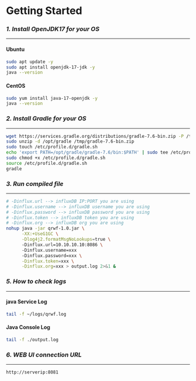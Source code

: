 # Getting Started

### _1. Install OpenJDK17 for your OS_

------------

#### Ubuntu

```bash
sudo apt update -y
sudo apt install openjdk-17-jdk -y
java --version

```

#### CentOS

```bash
sudo yum install java-17-openjdk -y
java --version
```

### _2. Install Gradle for your OS_

------------

```bash
wget https://services.gradle.org/distributions/gradle-7.6-bin.zip -P /tmp
sudo unzip -d /opt/gradle /tmp/gradle-7.6-bin.zip
sudo touch /etc/profile.d/gradle.sh
echo 'export PATH=/opt/gradle/gradle-7.6/bin:$PATH' | sudo tee /etc/profile.d/gradle.sh
sudo chmod +x /etc/profile.d/gradle.sh
source /etc/profile.d/gradle.sh
gradle
```
### _3. Run compiled file_

------------

```bash
# -Dinflux.url --> influxDB IP:PORT you are using
# -Dinflux.username --> influxDB username you are using
# -Dinflux.password --> influxDB password you are using
# -Dinflux.token --> influxDB token you are using
# -Dinflux.org --> influxDB org you are using
nohup java -jar qrwf-1.0.jar \
      -XX:+UseG1GC \
      -Dlog4j2.formatMsgNoLookups=true \ 
      -Dinflux.url=10.10.10.10:8086 \ 
      -Dinflux.username=xxx  
      -Dinflux.password=xxx \
      -Dinflux.token=xxx \
      -Dinflux.org=xxx > output.log 2>&1 &
```

### _5. How to check logs_

------------

#### java Service Log
```bash
tail -f ~/logs/qrwf.log
```

#### Java Console Log
```bash
tail -f ./output.log
```

### _6. WEB UI connection URL_

------------
```shell
http://serverip:8081
```
